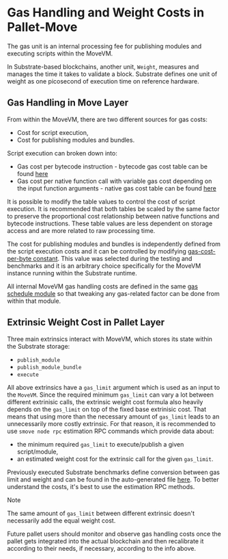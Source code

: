 # Gas Handling and Weight Costs in Pallet-Move

The gas unit is an internal processing fee for publishing modules and executing scripts within the MoveVM.

In Substrate-based blockchains, another unit, `Weight`, measures and manages the time it takes to validate a block.
Substrate defines one unit of weight as one picosecond of execution time on reference hardware.

## Gas Handling in Move Layer

From within the MoveVM, there are two different sources for gas costs:
- Cost for script execution,
- Cost for publishing modules and bundles.

Script execution can broken down into:
- Gas cost per bytecode instruction - bytecode gas cost table can be found [here](https://github.com/eigerco/substrate-move/blob/d33762e0ec9ee82ca71d7c5991247eec135666d1/move-vm-backend-common/src/gas_schedule.rs#L39)
- Gas cost per native function call with variable gas cost depending on the input function arguments - native gas cost table can be found [here](https://github.com/eigerco/substrate-move/blob/d33762e0ec9ee82ca71d7c5991247eec135666d1/move-vm-backend-common/src/gas_schedule.rs#L166)

It is possible to modify the table values to control the cost of script execution.
It is recommended that both tables be scaled by the same factor to preserve the proportional cost relationship between native functions and bytecode instructions.
These table values are less dependent on storage access and are more related to raw processing time.

The cost for publishing modules and bundles is independently defined from the script execution costs and it can be controlled by modifying [gas-cost-per-byte constant](https://github.com/eigerco/substrate-move/blob/d33762e0ec9ee82ca71d7c5991247eec135666d1/move-vm-backend-common/src/gas_schedule.rs#L23).
This value was selected during the testing and benchmarks and it is an arbitrary choice specifically for the MoveVM instance running within the Substrate runtime.

All internal MoveVM gas handling costs are defined in the same [gas schedule module](https://github.com/eigerco/substrate-move/blob/main/move-vm-backend-common/src/gas_schedule.rs) so that tweaking any gas-related factor can be done from within that module.

## Extrinsic Weight Cost in Pallet Layer

Three main extrinsics interact with MoveVM, which stores its state within the Substrate storage:
- `publish_module`
- `publish_module_bundle`
- `execute`

All above extrinsics have a `gas_limit` argument which is used as an input to the `MoveVM`.
Since the required minimum `gas_limit` can vary a lot between different extrinisic calls, the extrinsic weight cost formula also heavily depends on the `gas_limit` on top of the fixed base extrinisic cost.
That means that using more than the necessary amount of `gas_limit` leads to an unnecessarily more costly extrinsic.
For that reason, it is recommended to use `smove node rpc` estimation RPC commands which provide data about:
- the minimum required `gas_limit` to execute/publish a given script/module,
- an estimated weight cost for the extrinsic call for the given `gas_limit`.

Previously executed Substrate benchmarks define conversion between gas limit and weight and can be found in the auto-generated file [here](../pallet/src/weights.rs).
To better understand the costs, it's best to use the estimation RPC methods.

> [!NOTE]
> The same amount of `gas_limit` between different extrinsic doesn't necessarily add the equal weight cost.

Future pallet users should monitor and observe gas handling costs once the pallet gets integrated into the actual blockchain and then recalibrate it according to their needs, if necessary, according to the info above.
